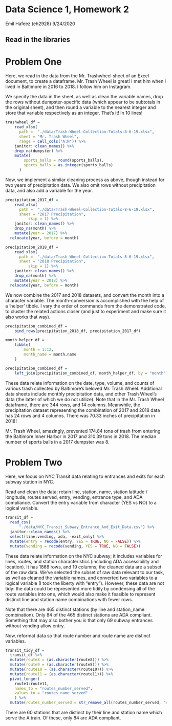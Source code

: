 Data Science 1, Homework 2
================
Emil Hafeez (eh2928)
9/24/2020

## Read in the libraries

# Problem One

Here, we read in the data from the Mr. Trashwheel sheet of an Excel
document, to create a dataframe. Mr. Trash Wheel is great\! I met him
when I lived in Baltimore in 2016 to 2018. I follow him on Instagram.

We specify the data in the sheet, as well as clean the variable names,
drop the rows without dumpster-specific data (which appear to be
subtotals in the original sheet), and then round a variable to the
nearest integer and store that variable respectively as an integer.
That’s it\! In 10 lines\!

``` r
trashwheel_df = 
    read_xlsx(
      path =  "./data/Trash-Wheel-Collection-Totals-8-6-19.xlsx",
      sheet = "Mr. Trash Wheel",
      range = cell_cols("A:N")) %>% 
    janitor::clean_names() %>% 
    drop_na(dumpster) %>% 
    mutate(
        sports_balls = round(sports_balls),
        sports_balls = as.integer(sports_balls)
      )
```

Now, we implement a similar cleaning process as above, though instead
for two years of precipitation data. We also omit rows without
precipitation data, and also add a variable for the year.

``` r
precipitation_2017_df = 
    read_xlsx(
      path =  "./data/Trash-Wheel-Collection-Totals-8-6-19.xlsx",
      sheet = "2017 Precipitation", 
          skip = 1) %>% 
    janitor::clean_names() %>% 
    drop_na(month) %>% 
    mutate(year = 2017) %>% 
  relocate(year, before = month)
```

``` r
precipitation_2018_df = 
    read_xlsx(
      path =  "./data/Trash-Wheel-Collection-Totals-8-6-19.xlsx",
      sheet = "2018 Precipitation", 
          skip = 1) %>% 
    janitor::clean_names() %>% 
    drop_na(month) %>% 
    mutate(year = 2018) %>% 
  relocate(year, before = month)
```

We now combine the 2017 and 2018 datasets, and convert the month into a
character variable. The month-conversion is accomplished with the help
of a ‘helper’ tibble. I vary the order of commands from the demonstrated
code, to cluster the related actions closer (and just to experiment and
make sure it also works that way).

``` r
precipitation_combined_df = 
    bind_rows(precipitation_2018_df, precipitation_2017_df)

month_helper_df = 
    tibble(
        month = 1:12,
        month_name = month.name
    )

precipitation_combined_df =
    left_join(precipitation_combined_df, month_helper_df, by = "month")
```

These data relate information on the date, type, volume, and counts of
various trash collected by Baltimore’s beloved Mr. Trash Wheel.
Additional data sheets include monthly precipitation data, and other
Trash Wheel’s data (the latter of which we do not utilize). Note that in
the Mr. Trash Wheel dataframe, there are 344 rows, and 14 columns.
Meanwhile, the precipitation dataset representing the combination of
2017 and 2018 data has 24 rows and 4 columns. There was 70.33 inches of
precipitation in 2018\!

Mr. Trash Wheel, amazingly, prevented 174.84 tons of trash from entering
the Baltimore Inner Harbor in 2017 and 310.39 tons in 2018. The median
number of sports balls in a 2017 dumpster was 8.

# Problem Two

Here, we focus on NYC Transit data relating to entrances and exits for
each subway station in NYC.

Read and clean the data; retain line, station, name, station latitude /
longitude, routes served, entry, vending, entrance type, and ADA
compliance. Convert the entry variable from character (YES vs NO) to a
logical variable.

``` r
transit_df =
  read_csv(
      "./data/NYC_Transit_Subway_Entrance_And_Exit_Data.csv") %>% 
  janitor::clean_names() %>% 
  select(line:vending, ada, -exit_only) %>% 
  mutate(entry = recode(entry, YES = TRUE, NO = FALSE)) %>% 
  mutate(vending = recode(vending, YES = TRUE, NO = FALSE)) 
```

These data relate information on the NYC subway; it includes variables
for lines, routes, and station characteristics (including ADA
accessibility and location). It has 1868 rows, and 19 columns; the
cleaned data are a subset of the raw data. We’ve selected the subset of
raw data relevant to our task, as well as cleaned the variable names,
and converted two variables to a logical variable (I took the liberty
with “entry”). However, these data are not tidy: the data could be
represented more tidily by condensing all of the route variables into
one, which would also make it feasible to represent distinct line and
station name combinations with fewer rows.

Note that there are 465 distinct stations (by line and station\_name
combination). Only 84 of the 465 distinct stations are ADA compliant.
Something that may also bother you is that only 69 subway entrances
without vending allow entry.

Now, reformat data so that route number and route name are distinct
variables.

``` r
transit_tidy_df =
  transit_df %>% 
  mutate(route8 = (as.character(route8))) %>% 
  mutate(route9 = (as.character(route8))) %>% 
  mutate(route10 = (as.character(route10))) %>% 
  mutate(route11 = (as.character(route11))) %>% 
  pivot_longer(
    route1:route11,
    names_to = "routes_number_served",
    values_to = "routes_name_served"
    ) %>% 
  mutate(routes_number_served = str_remove_all(routes_number_served, "route"))
```

There are 60 stations that are distinct by their line and station name
which serve the A train. Of these, only 84 are ADA compliant.
